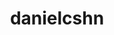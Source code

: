 ---
title: danielcshn
github: https://github.com/danielcshn
mode: dark
transition: 3s
archetype:
  - Little Bit of Everything
---